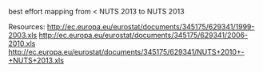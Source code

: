 best effort mapping from < NUTS 2013 to NUTS 2013

Resources:
http://ec.europa.eu/eurostat/documents/345175/629341/1999-2003.xls
http://ec.europa.eu/eurostat/documents/345175/629341/2006-2010.xls
http://ec.europa.eu/eurostat/documents/345175/629341/NUTS+2010+-+NUTS+2013.xls
